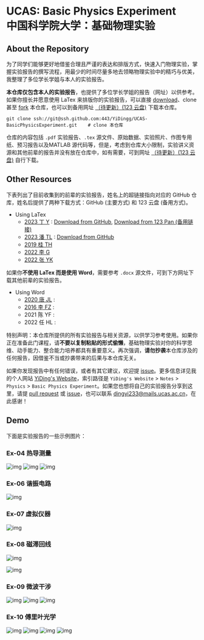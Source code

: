 # UCAS: Basic Physics Experiment<br>中国科学院大学：基础物理实验

## About the Repository

为了同学们能够更好地借鉴合理且严谨的表达和排版方式，快速入门物理实验，掌握实验报告的撰写流程，用最少的时间尽量多地去领略物理实验中的精巧与优美，我整理了多位学长学姐与本人的实验报告。

**本仓库仅包含本人的实验报告**，也提供了多位学长学姐的报告（网址）以供参考。如果你擅长并愿意使用 LaTex 来排版你的实验报告，可以直接 [download](https://github.com/YiDingg/UCAS-BasicPhysicsExperiment/archive/refs/heads/main.zip)、clone 甚至 [fork](https://github.com/YiDingg/UCAS-BasicPhysicsExperiment/fork) 本仓库，也可以到备用网址 [（待更新）(123 云盘)]() 下载本仓库。
``` shell
git clone ssh://git@ssh.github.com:443/YiDingg/UCAS-BasicPhysicsExperiment.git    # clone 本仓库
```
仓库的内容包括 `.pdf` 实验报告、`.tex` 源文件、原始数据、实验照片、作图专用纸、预习报告以及MATLAB 源代码等，但是，考虑到仓库大小限制，实验讲义资源和其他前辈的报告并没有放在仓库中，如有需要，可到网址 [（待更新）(123 云盘)]() 自行下载。


## Other Resources
下表列出了目前收集到的前辈的实验报告，姓名上的超链接指向对应的 GitHub 仓库，姓名后提供了两种下载方式：GitHub (主要方式) 和 123 云盘 (备用方式)。
- Using LaTex
    - [2023 丁 Y](https://github.com/YiDingg/UCAS-BasicPhysicsExperiment) : [Download from GitHub](https://github.com/YiDingg/UCAS-BasicPhysicsExperiment/archive/refs/heads/main.zip), [Download from 123 Pan (备用链接)](https://www.123865.com/s/0y0pTd-wPuj3)
    - [2023 潘 TL](https://github.com/ldiex/UCAS-BasicPhysicsExperiment/tree/main) : [Download from GitHub](https://github.com/ldiex/UCAS-BasicPhysicsExperiment/archive/refs/heads/main.zip)
    - [2019 桂 TH](https://github.com/Gerald-Gui/UCAS-Physics-Fundamental-Experiments-Report)
    - [2022 李 G](https://github.com/Nshx-Z/Guo-UCASPhysics-Experiments-Reports.github.io)
    - [2022 张 YK](https://github.com/zykucas/UCAS-Experimental-Physics)

如果你**不使用 LaTex 而是使用 Word**，需要参考 `.docx` 源文件，可到下方网址下载其他前辈的实验报告。

<!-- [报告汇总网址 here (123 云盘)](https://www.123865.com/s/0y0pTd-gOKj3) -->

- Using Word
    - [2020 唐 JL](https://github.com/JialiangTang/UCAS-BasicPhysicsExperiment) :
    - [2016 李 FZ](https://github.com/L-F-Z/UCAS-Experimental-Physics-Report) :
    - 2021 陈 YF : 
    - 2022 任 HL : 

特别声明：本仓库所提供的所有实验报告与相关资源，以供学习参考使用。如果你正在准备此门课程，请**不要以复制粘贴的形式偷懒**，基础物理实验对你的科学思维、动手能力、整合能力培养都具有重要意义。再次强调，**请勿抄袭**本仓库涉及的任何报告，因借鉴不当或抄袭带来的后果与本仓库无关。


如果你发现报告中有任何错误，或者有其它建议，欢迎提 [issue](https://github.com/YiDingg/BasicPhysicsExperiment/issues)。更多信息详见我的个人网站 [YiDing's Website](https://yidingg.github.io/YiDingg/#/Notes/Phisics/BasicPhysicsExperiment)，索引路径是 `YiDing's Website` > `Notes` > `Physics` > `Basic Physics Experiment`。如果您也想将自己的实验报告分享到这里，请提 [pull request](https://github.com/YiDingg/UCAS-BasicPhysicsExperiment/pulls) 或 [issue](https://github.com/YiDingg/BasicPhysicsExperiment/issues)，也可以联系 dingyi233@mails.ucas.ac.cn，在此感谢！


## Demo

下面是实验报告的一些示例图片：


### Ex-04 热导测量


![img](https://gcore.jsdelivr.net/gh/YiDingg/LaTexNotes/.assets/pic/fig_Templates_BPE/2025-01-04-13-17-12_README.png)
![img](https://gcore.jsdelivr.net/gh/YiDingg/LaTexNotes/.assets/pic/fig_Templates_BPE/2024-12-24-19-44-32_README.png)
![img](https://gcore.jsdelivr.net/gh/YiDingg/LaTexNotes/.assets/pic/fig_Templates_BPE/2025-01-04-13-17-49_README.png)
<!-- ![img](https://gcore.jsdelivr.net/gh/YiDingg/LaTexNotes/.assets/pic/fig_Templates_BPE/2024-12-24-19-45-26_README.png) -->

### Ex-06 谐振电路

![img](https://gcore.jsdelivr.net/gh/YiDingg/LaTexNotes/.assets/pic/fig_Templates_BPE/2024-12-25-10-57-11_README.png)


### Ex-07 虚拟仪器

<!-- ![img](https://gcore.jsdelivr.net/gh/YiDingg/LaTexNotes/.assets/pic/fig_Templates_BPE/2024-10-29-18-12-25_README.webp) -->
![img](https://gcore.jsdelivr.net/gh/YiDingg/LaTexNotes/.assets/pic/fig_Templates_BPE/2024-10-29-18-12-59_README.webp)
<!-- ![img](https://gcore.jsdelivr.net/gh/YiDingg/LaTexNotes/.assets/pic/fig_Templates_BPE/2024-10-29-18-13-38_README.webp) -->

### Ex-08 磁滞回线

<!-- ![img](https://gcore.jsdelivr.net/gh/YiDingg/LaTexNotes/.assets/pic/fig_Templates_BPE/2024-10-29-18-04-32_README.webp) -->
![img](https://gcore.jsdelivr.net/gh/YiDingg/LaTexNotes/.assets/pic/fig_Templates_BPE/2024-10-29-18-06-55_README.webp)
<!-- ![img](https://gcore.jsdelivr.net/gh/YiDingg/LaTexNotes/.assets/pic/fig_Templates_BPE/2024-10-29-18-08-39_README.webp) -->
![img](https://gcore.jsdelivr.net/gh/YiDingg/LaTexNotes/.assets/pic/fig_Templates_BPE/2024-10-29-18-09-31_README.webp)
<!-- ![img](https://gcore.jsdelivr.net/gh/YiDingg/LaTexNotes/.assets/pic/fig_Templates_BPE/2024-10-29-18-11-51_README.webp) -->

### Ex-09 微波干涉
![img](https://gcore.jsdelivr.net/gh/YiDingg/LaTexNotes/.assets/pic/fig_Templates_BPE/2024-12-24-19-53-22_README.png)
![img](https://gcore.jsdelivr.net/gh/YiDingg/LaTexNotes/.assets/pic/fig_Templates_BPE/2024-12-24-19-53-46_README.png)
![img](https://gcore.jsdelivr.net/gh/YiDingg/LaTexNotes/.assets/pic/fig_Templates_BPE/2024-12-24-19-54-09_README.png)


### Ex-10 傅里叶光学
![img](https://gcore.jsdelivr.net/gh/YiDingg/LaTexNotes/.assets/pic/fig_Templates_BPE/2024-12-24-19-48-46_README.png)
![img](https://gcore.jsdelivr.net/gh/YiDingg/LaTexNotes/.assets/pic/fig_Templates_BPE/2024-12-24-19-49-25_README.png)
![img](https://gcore.jsdelivr.net/gh/YiDingg/LaTexNotes/.assets/pic/fig_Templates_BPE/2024-12-24-19-50-11_README.png)
![img](https://gcore.jsdelivr.net/gh/YiDingg/LaTexNotes/.assets/pic/fig_Templates_BPE/2024-12-24-19-50-48_README.png)




